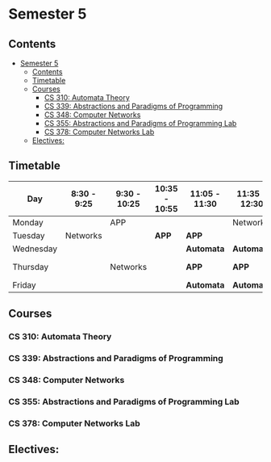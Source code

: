 # Semester 5

## Contents
- [Semester 5](#semester-5)
  - [Contents](#contents)
  - [Timetable](#timetable)
  - [Courses](#courses)
    - [CS 310: Automata Theory](#cs-310-automata-theory)
    - [CS 339: Abstractions and Paradigms of Programming](#cs-339-abstractions-and-paradigms-of-programming)
    - [CS 348: Computer Networks](#cs-348-computer-networks)
    - [CS 355: Abstractions and Paradigms of Programming Lab](#cs-355-abstractions-and-paradigms-of-programming-lab)
    - [CS 378: Computer Networks Lab](#cs-378-computer-networks-lab)
  - [Electives:](#electives)


## Timetable

| Day       | 8:30 - 9:25 | 9:30 - 10:25 | 10:35 - 10:55 | 11:05 - 11:30 | 11:35 - 12:30 | Lunch | 2:00 - 3:25   | 3:30 - 4:55   |
| --------- | ----------- | ------------ | ------------- | ------------- | ------------- | ----- | ------------- | ------------- |
| Monday    |             | APP          |               |               | Networks      |       |  **APP Lab**   | **APP Lab** |
| Tuesday   | Networks    |              | **APP**       |**APP**     |               |       |               |          |
| Wednesday |             |              |               | **Automata**  | **Automata**|             |              |               |
| Thursday  |             | Networks     |               | **APP**       | **APP**       |       | **Networks Lab**         | **Networks Lab**|
| Friday    |             |              |               | **Automata**  |**Automata** |             |              |               |



## Courses

### CS 310: Automata Theory

### CS 339: Abstractions and Paradigms of Programming

### CS 348: Computer Networks

### CS 355: Abstractions and Paradigms of Programming Lab

### CS 378: Computer Networks Lab

## Electives:
